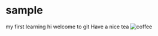 # sample
my first learning
hi welcome to git
Have a nice tea
![coffee](https://user-images.githubusercontent.com/126547420/221770305-dbe9bab3-59c3-4e3c-8551-5d641379a125.jpg)
